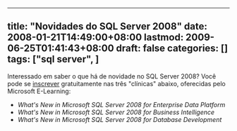 
---
title: "Novidades do SQL Server 2008"
date: 2008-01-21T14:49:00+08:00
lastmod: 2009-06-25T01:41:43+08:00
draft: false
categories: []
tags: ["sql server", ]
---


Interessado em saber o que há de novidade no SQL Server 2008? Você pode se [inscrever](http://www.microsoft.com/learning/elearning/course/6187.mspx "What's New in Microsoft SQL Server 2008") gratuitamente nas três "clínicas" abaixo, oferecidas pelo Microsoft E-Learning:

*   *What's New in Microsoft SQL Server 2008 for Enterprise Data Platform* 
*   *What's New in Microsoft SQL Server 2008 for Business Intelligence* 
*   *What's New in Microsoft SQL Server 2008 for Database Development*

